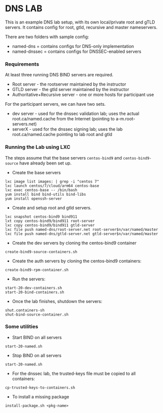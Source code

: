 # DNS LAB

This is an example DNS lab setup, with its own local/private root and gTLD servers. It contains config for root, gtld, recursive and master nameservers.

There are two folders with sample config:
* named-dns = contains configs for DNS-only implementation
* named-dnssec = contains configs for DNSSEC-enabled servers

### Requirements

At least three running DNS BIND servers are required.
* Root server - the rootserver maintained by the instructor
* GTLD server - the gtld server maintained by the instructor
* Authoritative+Recursive server - one or more hosts for participant use

For the participant servers, we can have two sets.
* dev server - used for the dnssec validation lab; uses the actual root.ca/named.cache from the Internet (pointing to a-m.root-servers.net)
* serverX - used for the dnssec signing lab; uses the lab root.ca/named.cache pointing to lab root and gtld


### Running the Lab using LXC

The steps assume that the base servers `centos-bind9` and `centos-bind9-source` have already been set up.

* Create the base servers

```
lxc image list images: | grep -i "centos 7"
lxc launch centos/7/cloud/arm64 centos-base 
lxc exec centos-base -- /bin/bash
yum install bind bind-utils bind-libs 
yum install openssh-server  
```

* Create and setup root and gtld servers.

```
lxc snapshot centos-bind9 bind911
lxt copy centos-bind9/bind911 root-server
lxc copy centos-bind9/bind911 gtld-server
lxc file push named-dns/root-server.net root-server$n/var/named/master
lxc file push named-dns/gtld-server.net gtld-server$n/var/named/master
```

* Create the dev servers by cloning the centos-bind9 container

```
create-bind9-source-containers.sh
```

* Create the auth servers by cloning the centos-bind9 containers:

```
create-bind9-rpm-container.sh
```

* Run the servers:

```
start-20-dev-containers.sh
start-20-bind-containers.sh
```

* Once the lab finishes, shutdown the servers:

```
shut.containers-sh
shut-bind-source-container.sh
```

### Some utilities 

* Start BIND on all servers

```
start-20-named.sh
```

* Stop BIND on all servers

```
start-20-named.sh
```

* For the dnssec lab, the trusted-keys file must be copied to all containers:

```
cp-trusted-keys-to-containers.sh
```

* To install a missing package

```
install-package.sh <pkg-name>
```
